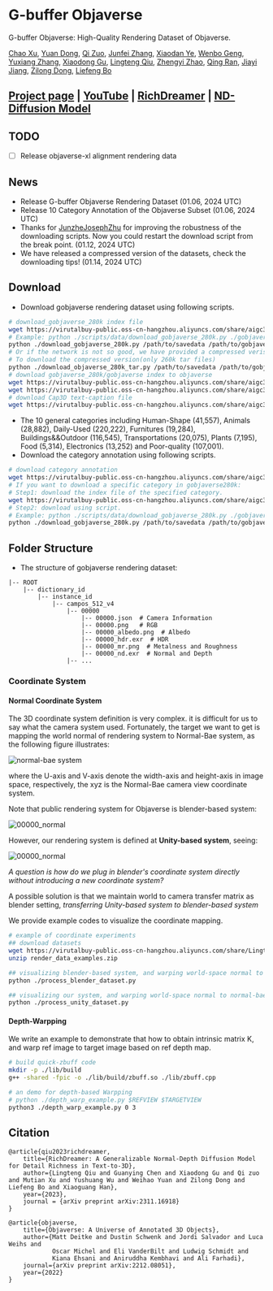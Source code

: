 <p align="center">
    <h1>G-buffer Objaverse</h1>
<p>

G-buffer Objaverse: High-Quality Rendering Dataset of Objaverse.

[Chao Xu](mailto:eric.xc@alibaba-inc.com),
[Yuan Dong](mailto:yuandong15@fudan.edu.cn),
[Qi Zuo](mailto:muyuan.zq@alibaba-inc.com),
[Junfei Zhang](mailto:miracle.zjf@alibaba-inc.com),
[Xiaodan Ye](mailto:doris.yxd@alibaba-inc.com),
[Wenbo Geng](mailto:rengui.gwb@alibaba-inc.com),
[Yuxiang Zhang](mailto:yuxiangzhang.zyx@alibaba-inc.com),
[Xiaodong Gu](https://scholar.google.com.hk/citations?user=aJPO514AAAAJ&hl=zh-CN&oi=ao),
[Lingteng Qiu](https://lingtengqiu.github.io/),
[Zhengyi Zhao](mailto:bushe.zzy@alibaba-inc.com),
[Qing Ran](mailto:ranqing.rq@alibaba-inc.com),
[Jiayi Jiang](mailto:jiayi.jjy@alibaba-inc.com),
[Zilong Dong](https://scholar.google.com/citations?user=GHOQKCwAAAAJ&hl=zh-CN&oi=ao),
[Liefeng Bo](https://scholar.google.com/citations?user=FJwtMf0AAAAJ&hl=zh-CN)

## [Project page](https://aigc3d.github.io/gobjaverse/) | [YouTube](https://www.youtube.com/watch?v=PWweS-EPbJo) | [RichDreamer](https://aigc3d.github.io/richdreamer/) | [ND-Diffusion Model](https://github.com/modelscope/normal-depth-diffusion)

## TODO
- [ ]  Release objaverse-xl alignment rendering data

## News

- Release G-buffer Objaverse Rendering Dataset (01.06, 2024 UTC)
- Release 10 Category Annotation of the Objaverse Subset (01.06, 2024 UTC)
- Thanks for [JunzheJosephZhu](https://github.com/JunzheJosephZhu) for improving the robustness of the downloading scripts. Now you could restart the download script from the break point. (01.12, 2024 UTC)
- We have released a compressed version of the datasets, check the downloading tips! (01.14, 2024 UTC)

## Download
- Download gobjaverse rendering dataset using following scripts.
```bash
# download_gobjaverse_280k index file
wget https://virutalbuy-public.oss-cn-hangzhou.aliyuncs.com/share/aigc3d/gobjaverse_280k.json
# Example: python ./scripts/data/download_gobjaverse_280k.py ./gobjaverse_280k ./gobjaverse_280k.json 10
python ./download_gobjaverse_280k.py /path/to/savedata /path/to/gobjaverse_280k.json nthreads(eg. 10)
# Or if the network is not so good, we have provided a compressed verison with each object as a tar file
# To download the compressed version(only 260k tar files)
python ./download_objaverse_280k_tar.py /path/to/savedata /path/to/gobjaverse_280k.json nthreads(eg. 10)
# download gobjaverse_280k/gobjaverse index to objaverse
wget https://virutalbuy-public.oss-cn-hangzhou.aliyuncs.com/share/aigc3d/gobjaverse_280k_index_to_objaverse.json
wget https://virutalbuy-public.oss-cn-hangzhou.aliyuncs.com/share/aigc3d/gobjaverse_index_to_objaverse.json
# download Cap3D text-caption file
wget https://virutalbuy-public.oss-cn-hangzhou.aliyuncs.com/share/aigc3d/text_captions_cap3d.json

```
- The 10 general categories including Human-Shape (41,557), Animals (28,882), Daily-Used (220,222), Furnitures (19,284), Buildings&&Outdoor (116,545), Transportations (20,075), Plants (7,195), Food (5,314), Electronics (13,252) and Poor-quality (107,001).
- Download the category annotation using following scripts.

```bash
# download category annotation
wget https://virutalbuy-public.oss-cn-hangzhou.aliyuncs.com/share/aigc3d/category_annotation.json
# If you want to download a specific category in gobjaverse280k:
# Step1: download the index file of the specified category.
wget https://virutalbuy-public.oss-cn-hangzhou.aliyuncs.com/share/aigc3d/gobjaverse_280k_split/gobjaverse_280k_{category_name}.json # category_name: Human-Shape, ...
# Step2: download using script.
# Example: python ./scripts/data/download_gobjaverse_280k.py ./gobjaverse_280k_Human-Shape ./gobjaverse_280k_Human-Shape.json 10
python ./download_gobjaverse_280k.py /path/to/savedata /path/to/gobjaverse_280k_{category_name}.json nthreads(eg. 10)
```

## Folder Structure
- The structure of gobjaverse rendering dataset:
```
|-- ROOT
    |-- dictionary_id
        |-- instance_id
            |-- campos_512_v4
                |-- 00000
                    |-- 00000.json  # Camera Information
                    |-- 00000.png   # RGB 
                    |-- 00000_albedo.png  # Albedo 
                    |-- 00000_hdr.exr  # HDR
                    |-- 00000_mr.png  # Metalness and Roughness
                    |-- 00000_nd.exr  # Normal and Depth
                |-- ...
```

### Coordinate System

#### Normal Coordinate System

The 3D coordinate system definition is very complex. it is difficult  for us to say  what the camera system used. Fortunately, the target  we want to get is mapping the world normal of rendering system to Normal-Bae system,  as the following figure  illustrates:

![normal-bae system](./normal-bae-system.png)

where the U-axis and V-axis denote the width-axis and height-axis in image space, respectively, the xyz is the Normal-Bae camera view coordinate system. 

Note that public rendering  system  for Objaverse is blender-based system:

![00000_normal](./blender_world_normal.png)

However, our rendering system is defined  at **Unity-based system**, seeing:

![00000_normal](./unity-based.png)

*A question is how do we plug in blender's coordinate system directly without introducing a new coordinate system?*

A possible solution is that we maintain world to camera  transfer matrix as blender setting, *transferring Unity-based system to blender-based system*

We provide example codes to visualize the coordinate mapping.

```bash
# example of coordinate experiments
## download datasets
wget https://virutalbuy-public.oss-cn-hangzhou.aliyuncs.com/share/Lingtengqiu/render_data_examples.zip
unzip render_data_examples.zip

## visualizing blender-based system, and warping world-space normal to normal-bae system.
python ./process_blender_dataset.py

## visualizing our system, and warping world-space normal to normal-bae system.
python ./process_unity_dataset.py
```

#### Depth-Warpping 
We write an example to demonstrate that how to obtain intrinsic matrix K, and warp ref image to target image based on ref depth map. 

```bash
# build quick-zbuff code
mkdir -p ./lib/build
g++ -shared -fpic -o ./lib/build/zbuff.so ./lib/zbuff.cpp

# an demo for depth-based Warpping 
# python ./depth_warp_example.py $REFVIEW $TARGETVIEW
python3 ./depth_warp_example.py 0 3
```


## Citation	

```
@article{qiu2023richdreamer,
    title={RichDreamer: A Generalizable Normal-Depth Diffusion Model for Detail Richness in Text-to-3D}, 
    author={Lingteng Qiu and Guanying Chen and Xiaodong Gu and Qi zuo and Mutian Xu and Yushuang Wu and Weihao Yuan and Zilong Dong and Liefeng Bo and Xiaoguang Han},
    year={2023},
    journal = {arXiv preprint arXiv:2311.16918}
}
```
```
@article{objaverse,
    title={Objaverse: A Universe of Annotated 3D Objects},
    author={Matt Deitke and Dustin Schwenk and Jordi Salvador and Luca Weihs and
            Oscar Michel and Eli VanderBilt and Ludwig Schmidt and
            Kiana Ehsani and Aniruddha Kembhavi and Ali Farhadi},
    journal={arXiv preprint arXiv:2212.08051},
    year={2022}
}
```
